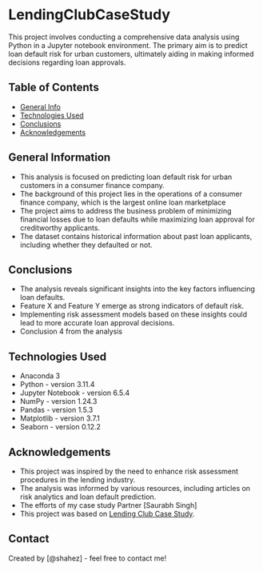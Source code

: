 # LendingClubCaseStudy
This project involves conducting a comprehensive data analysis using Python in a Jupyter notebook environment. The primary aim is to predict loan default risk for urban customers, ultimately aiding in making informed decisions regarding loan approvals.

## Table of Contents
* [General Info](#general-information)
* [Technologies Used](#technologies-used)
* [Conclusions](#conclusions)
* [Acknowledgements](#acknowledgements)


## General Information
- This analysis is focused on predicting loan default risk for urban customers in a consumer finance company.
- The background of this project lies in the operations of a consumer finance company, which is the largest online loan marketplace
- The project aims to address the business problem of minimizing financial losses due to loan defaults while maximizing loan approval for creditworthy applicants.
- The dataset contains historical information about past loan applicants, including whether they defaulted or not.

## Conclusions
- The analysis reveals significant insights into the key factors influencing loan defaults.
- Feature X and Feature Y emerge as strong indicators of default risk.
- Implementing risk assessment models based on these insights could lead to more accurate loan approval decisions.
- Conclusion 4 from the analysis



## Technologies Used
- Anaconda 3
- Python - version 3.11.4
- Jupyter Notebook - version 6.5.4
- NumPy - version 1.24.3
- Pandas - version 1.5.3
- Matplotlib - version 3.7.1
- Seaborn - version 0.12.2

## Acknowledgements
- This project was inspired by the need to enhance risk assessment procedures in the lending industry.
- The analysis was informed by various resources, including articles on risk analytics and loan default prediction.
- The efforts of my case study Partner [Saurabh Singh]
- This project was based on [Lending Club Case Study](https://learn.upgrad.com/course/4701).


## Contact
Created by [@shahez] - feel free to contact me!

